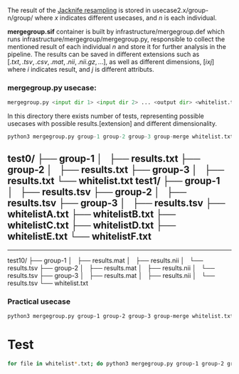 The result of the [Jacknife resampling](https://en.wikipedia.org/wiki/Jackknife_resampling) is stored in usecase2.x/group-n/group/ where $x$ indicates different usecases, and $n$ is each individual.

**mergegroup.sif** container is built by infrastructure/mergegroup.def which runs infrastructure/mergegroup/mergegroup.py, responsible to collect the mentioned result of each individual $n$ and store it for further analysis in the pipeline. The results can be saved in different extensions such as $[.txt, .tsv, .csv, .mat, .nii, .nii.gz, ...]$, as well as different dimensions, $[i x j]$ where $i$ indicates result, and $j$ is different attributs.

### mergegroup.py usecase:

```python
mergegroup.py <input dir 1> <input dir 2> ... <output dir> <whitelist.txt>
```

In this directory there exists number of tests, representing possible usecases with possible results.[extension] and different dimensionality.

```python
python3 mergegroup.py group-1 group-2 group-3 group-merge whitelist.txt
```
test0/
├── group-1 
│   ├── results.txt
├── group-2
│   ├── results.txt
├── group-3
│   ├── results.txt
└── whitelist.txt
test1/
├── group-1 
│   ├── results.tsv
├── group-2
│   ├── results.tsv
├── group-3
│   ├── results.tsv
├── whitelistA.txt
├── whitelistB.txt
├── whitelistC.txt
├── whitelistD.txt
├── whitelistE.txt
└── whitelistF.txt
---
---
test10/
├── group-1 
│   ├── results.mat
│   ├── results.nii
│   └── results.tsv
├── group-2
│   ├── results.mat
│   ├── results.nii
│   └── results.tsv
├── group-3
│   ├── results.mat
│   ├── results.nii
│   └── results.tsv
└── whitelist.txt

### Practical usecase
```bash
python3 mergegroup.py group-1 group-2 group-3 group-merge whitelist.txt
```
# Test

```bash
for file in whitelist*.txt; do python3 mergegroup.py group-1 group-2 group-3 group-merge "$file"; wc -l group-merge/group-merged.tsv; done
```
